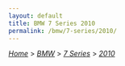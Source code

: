 ```yaml
---
layout: default
title: BMW 7 Series 2010
permalink: /bmw/7-series/2010/
---
```

[*Home*](/) > [*BMW*](/bmw/) > [*7 Series*](/bmw/7-series/) > [*2010*](/bmw/7-series/2010/)

